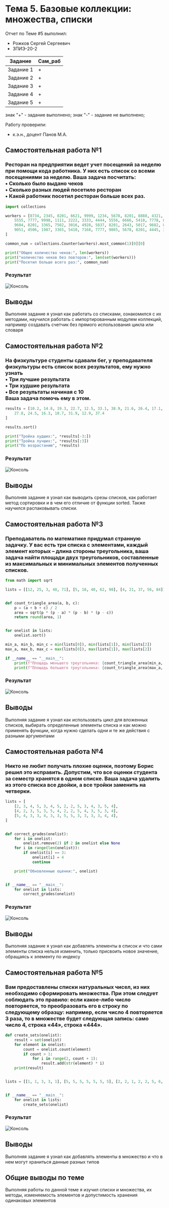 # Тема 5. Базовые коллекции: множества, списки
Отчет по Теме #5 выполнил:
- Рожков Сергей Сергеевич
- ЗПИЭ-20-2

| Задание | Сам_раб |
| ------  | ------ |
| Задание 1 | + |
| Задание 2 | + |
| Задание 3 | + |
| Задание 4 | + |
| Задание 5 | + |

знак "+" - задание выполнено; знак "-" - задание не выполнено;

Работу проверили:
- к.э.н., доцент Панов М.А.

## Самостоятельная работа №1
### Ресторан на предприятии ведет учет посещений за неделю при помощи кода работника. У них есть список со всеми посещениями за неделю. Ваша задача посчитать:<br>• Сколько было выдано чеков<br>• Сколько разных людей посетило ресторан<br>• Какой работник посетил ресторан больше всех раз.

```python
import collections

workers = [8734, 2345, 8201, 6621, 9999, 1234, 5678, 8201, 8888, 4321, 3365, 1478, 9865,
    5555, 7777, 9998, 1111, 2222, 3333, 4444, 5556, 6666, 5410, 7778, 8889, 4445, 1439,
    9604, 8201, 3365, 7502, 3016, 4928, 5837, 8201, 2643, 5017, 9682, 8530, 3250, 7193,
    9051, 4506, 1987, 3365, 5410, 7168, 7777, 9865, 5678, 8201, 4445, 3016, 4506, 4506
]

common_num = collections.Counter(workers).most_common(1)[0][0]

print("Общее количество чеков:", len(workers))
print("количество чеков без повторов:", len(set(workers)))
print("Посетил больше всего раз:", common_num)
```

### Результат
![Консоль]()

## Выводы
Выполняя задание я узнал как работать со списками, ознакомился с их методами, научился работать с импортированным модулем коллекций, например создавать счетчик без прямого использования цикла или словаря
  
## Самостоятельная работа №2
### На физкультуре студенты сдавали бег, у преподавателя физкультуры есть список всех результатов, ему нужно узнать<br>• Три лучшие результата<br>• Три худшие результата<br>• Все результаты начиная с 10<br>Ваша задача помочь ему в этом.

```python
results = [10.2, 14.8, 19.3, 22.7, 12.5, 33.1, 38.9, 21.6, 26.4, 17.1, 30.2, 35.7, 16.9,
    27.8, 24.5, 16.3, 18.7, 31.9, 12.9, 37.4
]

results.sort()

print("Тройка худших:", *results[-3:])
print("Тройка лучших:", *results[:3])
print("По возрастанию", *results)
```

### Результат
![Консоль]()

## Выводы
Выполняя задание я узнал как выводить срезы списков, как работает метод сортировки и в чем его отличие от функции sorted. Также научился распаковывать списки.
  
## Самостоятельная работа №3
### Преподаватель по математике придумал странную задачку. У вас есть три списка с элементами, каждый элемент которых – длина стороны треугольника, ваша задача найти площади двух треугольников, составленные из максимальных и минимальных элементов полученных списков.

```python
from math import sqrt

lists = [[12, 25, 3, 48, 71], [5, 18, 40, 62, 98], [4, 21, 37, 56, 84]]


def count_triangle_area(a, b, c):
    p = (a + b + c) / 2
    area = sqrt(p * (p - a) * (p - b) * (p - c))
    return round(area, 1)


for onelist in lists:
    onelist.sort()

min_a, min_b, min_c = min(lists[0]), min(lists[1]), min(lists[2])
max_a, max_b, max_c = max(lists[0]), max(lists[1]), max(lists[2])

if __name__ == "__main__":
    print(f"Площадь меньшего треугольника: {count_triangle_area(min_a, min_b, min_c)}")
    print(f"Площадь большего треугольника: {count_triangle_area(max_a, max_b, max_c)}")
```

### Результат
![Консоль]()

## Выводы
Выполняя задание я узнал как использовать цикл для вложенных списков, выбирать определенные элементы списка и как можно применять функции, когда нужно сделать одни и те же действия с разными аргументами

## Самостоятельная работа №4
### Никто не любит получать плохие оценки, поэтому Борис решил это исправить. Допустим, что все оценки студента за семестр хранятся в одном списке. Ваша задача удалить из этого списка все двойки, а все тройки заменить на четверки.
```python
lists = [
    [2, 3, 4, 5, 3, 4, 5, 2, 2, 5, 3, 4, 3, 5, 4],
    [4, 2, 3, 5, 3, 5, 4, 2, 2, 5, 4, 3, 5, 3, 4],
    [5, 4, 3, 3, 4, 3, 3, 5, 5, 3, 3, 3, 3, 4, 4],
]


def correct_grades(onelist):
    for i in onelist:
        onelist.remove(2) if 2 in onelist else None
    for i in range(len(onelist)):
        if onelist[i] == 3:
            onelist[i] = 4
            continue

    print("Обновленные оценки:", onelist)


if __name__ == "__main__":
    for onelist in lists:
        correct_grades(onelist)
```

### Результат
![Консоль]()

## Выводы
Выполняя задание я узнал как добавлять элементы в список и что сами элементы списка нельзя изменить, только присвоить новое значение, обращаясь к элементу по индексу

  
## Самостоятельная работа №5
### Вам предоставлены списки натуральных чисел, из них необходимо сформировать множества. При этом следует соблюдать это правило: если какое-либо число повторяется, то преобразовать его в строку по следующему образцу: например, если число 4 повторяется 3 раза, то в множестве будет следующая запись: само число 4, строка «44», строка «444».

```python
def create_sets(onelist):
    result = set(onelist)
    for element in onelist:
        count = onelist.count(element)
        if count > 1:
            for i in range(2, count + 1):
                result.add(str(element) * i)
    print(result)


lists = [[1, 1, 3, 3, 1], [5, 5, 5, 5, 5, 5, 5], [2, 2, 1, 2, 2, 5, 6, 7, 1, 3, 2, 2]]


if __name__ == "__main__":
    for onelist in lists:
        create_sets(onelist)
```

### Результат
![Консоль]()

## Выводы
Выполняя задание я узнал как добавлять элементы в множество и что в нем могут храниться данные разных типов


## Общие выводы по теме
Выполняя работы по данной теме я изучил списки и множества, их методы, изменяемость элементов и допустимость хранения одинаковых элементов
